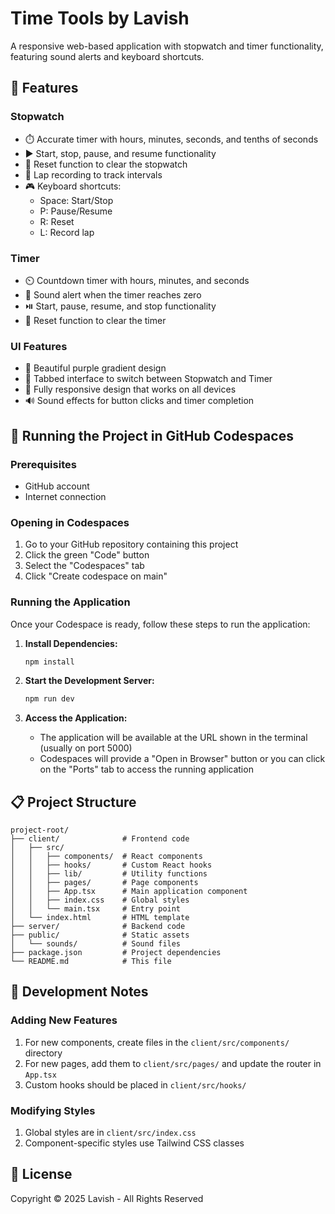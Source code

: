 # Time Tools by Lavish

A responsive web-based application with stopwatch and timer functionality, featuring sound alerts and keyboard shortcuts.

## 🌟 Features

### Stopwatch
- ⏱️ Accurate timer with hours, minutes, seconds, and tenths of seconds
- ▶️ Start, stop, pause, and resume functionality
- 🔄 Reset function to clear the stopwatch
- 📝 Lap recording to track intervals
- 🎮 Keyboard shortcuts: 
  - Space: Start/Stop
  - P: Pause/Resume
  - R: Reset
  - L: Record lap

### Timer
- ⏲️ Countdown timer with hours, minutes, and seconds
- 🔔 Sound alert when the timer reaches zero
- ⏯️ Start, pause, resume, and stop functionality
- 🔄 Reset function to clear the timer

### UI Features
- 🎨 Beautiful purple gradient design
- 🔄 Tabbed interface to switch between Stopwatch and Timer
- 📱 Fully responsive design that works on all devices
- 🔊 Sound effects for button clicks and timer completion

## 🚀 Running the Project in GitHub Codespaces

### Prerequisites
- GitHub account
- Internet connection

### Opening in Codespaces
1. Go to your GitHub repository containing this project
2. Click the green "Code" button
3. Select the "Codespaces" tab
4. Click "Create codespace on main"

### Running the Application
Once your Codespace is ready, follow these steps to run the application:

1. **Install Dependencies:**
   ```bash
   npm install
   ```

2. **Start the Development Server:**
   ```bash
   npm run dev
   ```

3. **Access the Application:**
   - The application will be available at the URL shown in the terminal (usually on port 5000)
   - Codespaces will provide a "Open in Browser" button or you can click on the "Ports" tab to access the running application

## 📋 Project Structure

```
project-root/
├── client/              # Frontend code
│   ├── src/
│   │   ├── components/  # React components
│   │   ├── hooks/       # Custom React hooks
│   │   ├── lib/         # Utility functions
│   │   ├── pages/       # Page components
│   │   ├── App.tsx      # Main application component
│   │   ├── index.css    # Global styles
│   │   └── main.tsx     # Entry point
│   └── index.html       # HTML template
├── server/              # Backend code
├── public/              # Static assets
│   └── sounds/          # Sound files
├── package.json         # Project dependencies
└── README.md            # This file
```

## 🔧 Development Notes

### Adding New Features
1. For new components, create files in the `client/src/components/` directory
2. For new pages, add them to `client/src/pages/` and update the router in `App.tsx`
3. Custom hooks should be placed in `client/src/hooks/`

### Modifying Styles
1. Global styles are in `client/src/index.css`
2. Component-specific styles use Tailwind CSS classes

## 📄 License
Copyright © 2025 Lavish - All Rights Reserved